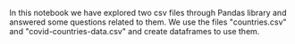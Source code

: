 In this notebook we have explored two csv files through Pandas library and answered some questions related to them.
We use the files "countries.csv" and "covid-countries-data.csv" and create dataframes to use them.
